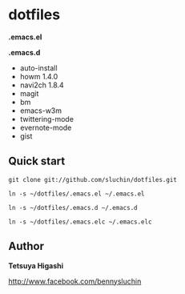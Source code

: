 dotfiles
========

**.emacs.el**  

**.emacs.d**  
  - auto-install  
  - howm 1.4.0  
  - navi2ch 1.8.4  
  - magit  
  - bm  
  - emacs-w3m  
  - twittering-mode
  - evernote-mode
  - gist



Quick start
-----------

  `git clone git://github.com/sluchin/dotfiles.git`  
  
  `ln -s ~/dotfiles/.emacs.el ~/.emacs.el`  
  
  `ln -s ~/dotfiles/.emacs.d ~/.emacs.d`  
  
  `ln -s ~/dotfiles/.emacs.elc ~/.emacs.elc`  

  

Author
------

**Tetsuya Higashi**  

http://www.facebook.com/bennysluchin  

